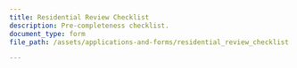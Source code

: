 ```yaml
---
title: Residential Review Checklist
description: Pre-completeness checklist.
document_type: form
file_path: /assets/applications-and-forms/residential_review_checklist.pdf

---
```

